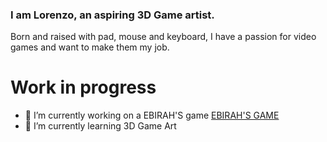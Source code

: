 ### I am Lorenzo, an aspiring 3D Game artist. 
Born and raised with pad, mouse and keyboard, I have a passion for video games and want to make them my job.

# Work in progress

- 🔭 I’m currently working on a EBIRAH'S game [ EBIRAH'S GAME ](  )
- 🌱 I’m currently learning 3D Game Art
